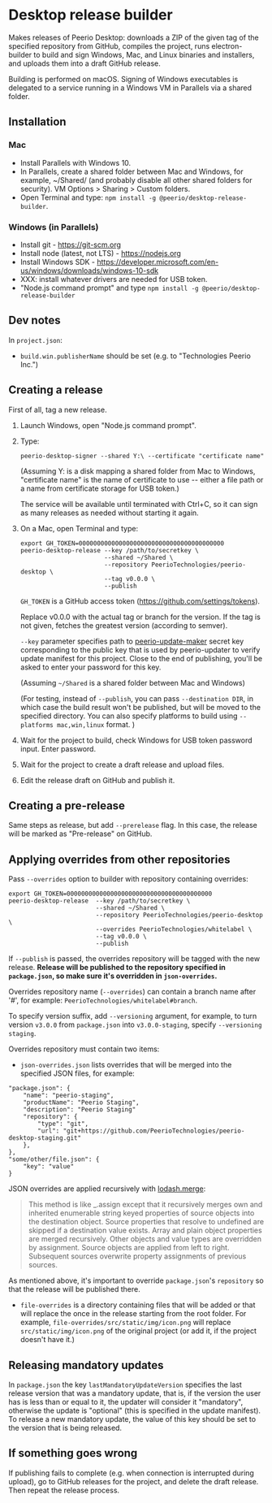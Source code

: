 Desktop release builder
=======================

Makes releases of Peerio Desktop: downloads a ZIP of the given tag of the specified repository from GitHub, compiles the project, runs electron-builder to build and sign Windows, Mac, and Linux binaries and installers, and uploads them into a draft GitHub release.

Building is performed on macOS. Signing of Windows executables is delegated to a service running in a Windows VM in Parallels via a shared folder.


Installation
------------

### Mac

* Install Parallels with Windows 10.
* In Parallels, create a shared folder between Mac and Windows, for example,
  ~/Shared/ (and probably disable all other shared folders for security).
  VM Options > Sharing > Custom folders.
* Open Terminal and type: `npm install -g @peerio/desktop-release-builder`.


### Windows (in Parallels)

* Install git - https://git-scm.org
* Install node (latest, not LTS) - https://nodejs.org
* Install Windows SDK - https://developer.microsoft.com/en-us/windows/downloads/windows-10-sdk
* XXX: install whatever drivers are needed for USB token.
* "Node.js command prompt" and type `npm install -g @peerio/desktop-release-builder`


Dev notes
---------

In `project.json`:

* `build.win.publisherName` should be set (e.g. to "Technologies Peerio Inc.")


Creating a release
------------------

First of all, tag a new release.


1. Launch Windows, open "Node.js command prompt".
2. Type:

	   peerio-desktop-signer --shared Y:\ --certificate "certificate name"

   (Assuming Y: is a disk mapping a shared folder from Mac to Windows,
   "certificate name" is the name of certificate to use -- either
   a file path or a name from certificate storage for USB token.)

   The service will be available until terminated with Ctrl+C,
   so it can sign as many releases as needed without starting it
   again.

3. On a Mac, open Terminal and type:

       export GH_TOKEN=0000000000000000000000000000000000000000
       peerio-desktop-release --key /path/to/secretkey \
                              --shared ~/Shared \
                              --repository PeerioTechnologies/peerio-desktop \
                              --tag v0.0.0 \
                              --publish

   `GH_TOKEN` is a GitHub access token (https://github.com/settings/tokens).

   Replace v0.0.0 with the actual tag or branch for the version.
   If the tag is not given, fetches the greatest version (according to semver).

   `--key` parameter specifies path to
   [peerio-update-maker](https://github.com/PeerioTechnologies/peerio-update-maker)
   secret key corresponding to the public key that is used by peerio-updater to
   verify update manifest for this project. Close to the end of publishing,
   you'll be asked to enter your password for this key.

   (Assuming `~/Shared` is a shared folder between Mac and Windows)

   (For testing, instead of `--publish`, you can pass `--destination DIR`,
    in which case the build result won't be published, but will be moved
    to the specified directory. You can also specify platforms to build
    using `--platforms mac,win,linux` format. )

4. Wait for the project to build, check Windows for
   USB token password input. Enter password.

5. Wait for the project to create a draft release and upload files.

6. Edit the release draft on GitHub and publish it.


Creating a pre-release
----------------------

Same steps as release, but add `--prerelease` flag. In this case,
the release will be marked as "Pre-release" on GitHub.


Applying overrides from other repositories
------------------------------------------

Pass `--overrides` option to builder with repository containing overrides:

    export GH_TOKEN=0000000000000000000000000000000000000000
    peerio-desktop-release  --key /path/to/secretkey \
                            --shared ~/Shared \
                            --repository PeerioTechnologies/peerio-desktop \
                            --overrides PeerioTechnologies/whitelabel \
                            --tag v0.0.0 \
                            --publish

If `--publish` is passed, the overrides repository will be tagged with the
new release. **Release will be published to the repository specified in
`package.json`, so make sure it's overridden in `json-overrides`.**

Overrides repository name (`--overrides`) can contain a branch name after '#',
for example: `PeerioTechnologies/whitelabel#branch`.

To specify version suffix, add `--versioning` argument, for example, to turn
version `v3.0.0` from `package.json` into `v3.0.0-staging`,
specify `--versioning staging`.

Overrides repository must contain two items:

* `json-overrides.json` lists overrides that will be merged into the specified
   JSON files, for example:

```
"package.json": {
    "name": "peerio-staging",
    "productName": "Peerio Staging",
    "description": "Peerio Staging"
    "repository": {
        "type": "git",
        "url": "git+https://github.com/PeerioTechnologies/peerio-desktop-staging.git"
    },
},
"some/other/file.json": {
    "key": "value"
}
```

JSON overrides are applied recursively with [lodash.merge](https://lodash.com/docs#merge):

> This method is like _.assign except that it recursively merges own and inherited enumerable
> string keyed properties of source objects into the destination object. Source properties
> that resolve to undefined are skipped if a destination value exists. Array and plain object
> properties are merged recursively. Other objects and value types are overridden by assignment.
> Source objects are applied from left to right. Subsequent sources overwrite property assignments
> of previous sources.

As mentioned above, it's important to override `package.json`'s `repository` so that the
release will be published there.

* `file-overrides` is a directory containing files that will be added or that will replace
the once in the release starting from the root folder. For example,
`file-overrides/src/static/img/icon.png` will replace `src/static/img/icon.png` of the original
project (or add it, if the project doesn't have it.)


Releasing mandatory updates
---------------------------

In `package.json` the key `lastMandatoryUpdateVersion` specifies the last
release version that was a mandatory update, that is, if the version the user
has is less than or equal to it, the updater will consider it "mandatory",
otherwise the update is "optional" (this is specified in the update manifest).
To release a new mandatory update, the value of this key should be set to the
version that is being released.


If something goes wrong
-----------------------

If publishing fails to complete (e.g. when connection is interrupted during
upload), go to GitHub releases for the project, and delete the draft release.
Then repeat the release process.
